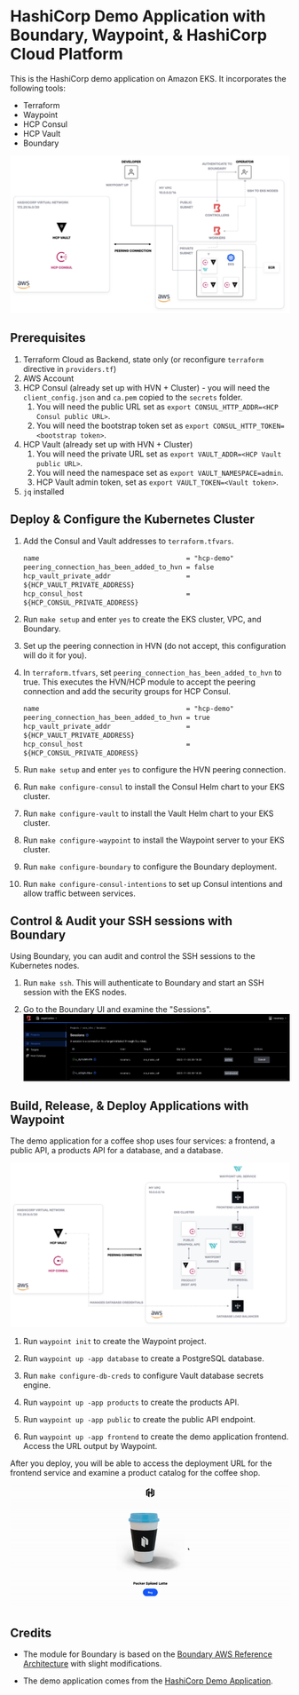 # HashiCorp Demo Application with Boundary, Waypoint, & HashiCorp Cloud Platform

This is the HashiCorp demo application on Amazon EKS. It incorporates the following
tools:

* Terraform
* Waypoint
* HCP Consul
* HCP Vault
* Boundary

![Diagram of Infrastructure](./assets/diagram.png)

## Prerequisites

1. Terraform Cloud as Backend, state only (or reconfigure `terraform` directive in `providers.tf`)
1. AWS Account
1. HCP Consul (already set up with HVN + Cluster) - you will need the `client_config.json` and `ca.pem` copied to the `secrets` folder.
   1.  You will need the public URL set as `export CONSUL_HTTP_ADDR=<HCP Consul public URL>`.
   1.  You will need the bootstrap token set as `export CONSUL_HTTP_TOKEN=<bootstrap token>`.
1. HCP Vault (already set up with HVN + Cluster)
   1. You will need the private URL set as `export VAULT_ADDR=<HCP Vault public URL>`.
   1. You will need the namespace set as `export VAULT_NAMESPACE=admin`.
   1. HCP Vault admin token, set as `export VAULT_TOKEN=<Vault token>`.
1. `jq` installed

## Deploy & Configure the Kubernetes Cluster

1. Add the Consul and Vault addresses to `terraform.tfvars`.
   ```hcl
   name                                     = "hcp-demo"
   peering_connection_has_been_added_to_hvn = false
   hcp_vault_private_addr                   = ${HCP_VAULT_PRIVATE_ADDRESS}
   hcp_consul_host                          = ${HCP_CONSUL_PRIVATE_ADDRESS}
   ```

1. Run `make setup` and enter `yes` to create the EKS cluster, VPC, and Boundary.

1. Set up the peering connection in HVN (do not accept, this configuration will do it for you).

1. In `terraform.tfvars`, set `peering_connection_has_been_added_to_hvn` to true. This executes the HVN/HCP
   module to accept the peering connection and add the security groups for HCP Consul.
   ```hcl
   name                                     = "hcp-demo"
   peering_connection_has_been_added_to_hvn = true
   hcp_vault_private_addr                   = ${HCP_VAULT_PRIVATE_ADDRESS}
   hcp_consul_host                          = ${HCP_CONSUL_PRIVATE_ADDRESS}
   ```

1. Run `make setup` and enter `yes` to configure the HVN peering connection.

1. Run `make configure-consul` to install the Consul Helm chart to your EKS cluster.

1. Run `make configure-vault` to install the Vault Helm chart to your EKS cluster.

1. Run `make configure-waypoint` to install the Waypoint server to your EKS cluster.

1. Run `make configure-boundary` to configure the Boundary deployment.

1. Run `make configure-consul-intentions` to set up Consul intentions and allow traffic
   between services.

## Control & Audit your SSH sessions with Boundary

Using Boundary, you can audit and control the SSH sessions to the Kubernetes nodes.

1. Run `make ssh`. This will authenticate to Boundary and start an SSH session
   with the EKS nodes.

1. Go to the Boundary UI and examine the "Sessions".
   ![List of active sessions in Boundary](./assets/boundary_sessions.png)

## Build, Release, & Deploy Applications with Waypoint

The demo application for a coffee shop uses four services: a frontend, a public API,
a products API for a database, and a database.

![Diagram of Coffee Shop](./assets/coffee.png)

1. Run `waypoint init` to create the Waypoint project.

1. Run `waypoint up -app database` to create a PostgreSQL database.

1. Run `make configure-db-creds` to configure Vault database secrets engine.

1. Run `waypoint up -app products` to create the products API.

1. Run `waypoint up -app public` to create the public API endpoint.

1. Run `waypoint up -app frontend` to create the demo application frontend. Access
   the URL output by Waypoint.

After you deploy, you will be able to access the deployment URL for the frontend
service and examine a product catalog for the coffee shop.

![Scrolling coffee shop catalog](./assets/hashicups.gif)

## Credits

- The module for Boundary is based on the [Boundary AWS Reference Architecture](https://github.com/hashicorp/boundary-reference-architecture/tree/main/deployment)
  with slight modifications.

- The demo application comes from the [HashiCorp Demo Application](https://github.com/hashicorp-demoapp).
